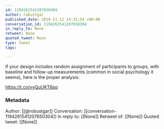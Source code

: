 ```yaml
---
id: 1194261541207650304
author: robustgar
published_date: 2019-11-12 14:31:54 +00:00
conversation_id: 1194261541207650304
in_reply_to: None
retweet: None
quoted_tweet: None
type: tweet
tags:

---
```


If your design includes random assignment of participants to groups, with baseline and follow-up measurements (common in social psychology it seems), here is the proper analysis:

https://t.co/yvQuUKT6pp

### Metadata

Author: [[@robustgar]]
Conversation: [[conversation-1194261541207650304]]
In reply to: [[None]]
Retweet of: [[None]]
Quoted tweet: [[None]]
